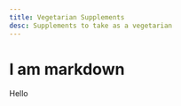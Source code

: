 ```yaml
---
title: Vegetarian Supplements
desc: Supplements to take as a vegetarian
---
```


# I am markdown

Hello